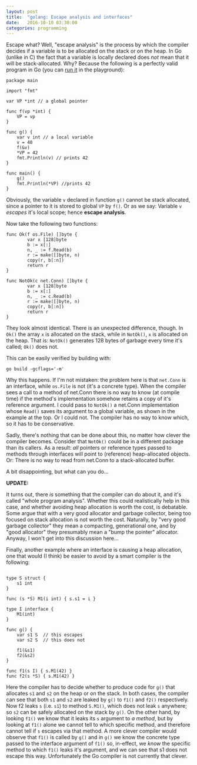 ```yaml
---
layout: post
title:  "golang: Escape analysis and interfaces"
date:   2016-10-10 03:30:00
categories: programming
---
```


Escape what? Well, "escape analysis" is the process by which the
compiler decides if a variable is to be allocated on the stack or on
the heap. In Go (unlike in C) the fact that a variable is locally
declared does *not* mean that it will be stack-allocated. Why? Because
the following is a perfectly valid program in Go (you can
[run it](https://play.golang.org/p/Zt2L1LdsPU) in the playground):

    package main
    
    import "fmt"
    
    var VP *int // a global pointer
    
    func f(vp *int) {
        VP = vp
    }
    
    func g() {
        var v int // a local variable
        v = 40
        f(&v)
        *VP = 42
        fmt.Println(v) // prints 42
    }
    
    func main() {
        g()
        fmt.Println(*VP) //prints 42
    }

Obviously, the variable `v` declared in function `g()` cannot be stack
allocated, since a pointer to it is stored to global `VP` by `f()`. Or
as we say: Variable `v` *escapes* it's local scope; hence **escape
analysis**.

​Now take the following two functions:

    func Ok(f os.File) []byte {
            var x [128]byte
            b := x[:]
            n, _ := f.Read(b)
            r := make([]byte, n)
            copy(r, b[:n])
            return r
    }
    
    func NotOk(c net.Conn) []byte {
            var x [128]byte
            b := x[:]
            n, _ := c.Read(b)
            r := make([]byte, n)
            copy(r, b[:n])
            return r
    }

They look almost identical. There is an unexpected difference,
though. In `Ok()` the array `x` is allocated on the stack, while in
`NotOk()`, `x` is allocated on the heap. That is: `NotOk()` generates
128 bytes of garbage every time it's called; `Ok()` does not.

This can be easily verified by building with:

    go build -gcflags='-m'

Why this happens. If I'm not mistaken: the problem here is that
`net.Conn` is an interface, while `os.File` is not (it's a concrete
type). When the compiler sees a call to a method of net.Conn there is
no way to know (at compile time) if the method's implementation
somehow retains a copy of it's reference argument. I could pass to
`NotOk()` a net.Conn implementation whose `Read()` saves its argument
to a global variable, as shown in the example at the top. Or I could
not. The compiler has no way to know which, so it has to be
conservative.

Sadly, there's nothing that can be done about this, no matter how
clever the compiler becomes. Consider that `NotOk()` could be in a
different package than its callers. As a result: *all* pointers or
reference types passed to methods through interfaces will point to
(reference) heap-allocated objects. Or: There is no way to read from
net.Conn to a stack-allocated buffer.

A bit disappointing, but what can you do...

**UPDATE:**

It turns out, there *is* something that the compiler can do about it,
and it's called "whole program analysis". Whether this could
realistically help in this case, and whether avoiding heap allocation
is worth the cost, is debatable. Some argue that with a very good
allocator and garbage collector, being too focused on stack allocation
is not worth the cost. Naturally, by "very good garbage collector"
they mean a compacting, generational one, and by "good allocator" they
presumably mean a "bump the pointer" allocator. Anyway, I won't get
into this discussion here...

Finally, another example where an interface is causing a heap
allocation, one that would (I think) be easier to avoid by a smart
compiler is the following:

~~~~

type S struct {
    s1 int
}

func (s *S) M1(i int) { s.s1 = i }

type I interface {
    M1(int)
}

func g() {
    var s1 S  // this escapes
    var s2 S  // this does not
        
    f1(&s1)
    f2(&s2)
}

func f1(s I) { s.M1(42) }
func f2(s *S) { s.M1(42) }

~~~~
        
Here the compiler has to decide whether to produce code for `g()` that
allocates `s1` and `s2` on the heap or on the stack. In both cases,
the compiler can see that both `s1` and `s2` are leaked by `g()` to
`f1()` and `f2()` respectively. Now f2 leaks `s` (i.e. `s1`) to method
`S.M1()`, which does not leak `s` anywhere; so `s2` can be safely
allocated on the stack by `g()`. On the other hand, by looking `f1()`
we know that it leaks its `s` argument to *a method*, but by looking
at `f1()` alone we cannot tell to which specific method, and therefore
cannot tell if `s` escapes via that method. A more clever compiler
would observe that `f1()` is called by `g()` and in `g()` we know the
concrete type passed to the interface argument of `f1()` so,
in-effect, we *know* the specific method to which `f1()` leaks it's
argument, and we can see that s1 does not escape this
way. Unfortunately the Go compiler is not currently that clever.

